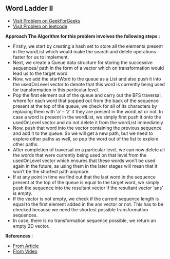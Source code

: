 ## Word Ladder II

-   [Visit Problem on GeekForGeeks](https://practice.geeksforgeeks.org/problems/word-ladder-ii/1)
-   [Visit Problem on leetcode](https://leetcode.com/problems/word-ladder-ii/)

**Approach The Algorithm for this problem involves the following steps :**<br/>

-   Firstly, we start by creating a hash set to store all the elements present in the wordList which would make the search and delete operations faster for us to implement.
-   Next, we create a Queue data structure for storing the successive sequences/ path in the form of a vector which on transformation would lead us to the target word
-   Now, we add the startWord to the queue as a List and also push it into the usedOnLevel vector to denote that this word is currently being used for transformation in this particular level.
-   Pop the first element out of the queue and carry out the BFS traversal, where for each word that popped out from the back of the sequence present at the top of the queue, we check for all of its characters by replacing them with ‘a’ – ‘z’ if they are present in the wordList or not. In case a word is present in the wordList, we simply first push it onto the usedOnLevel vector and do not delete it from the wordList immediately
-   Now, push that word into the vector containing the previous sequence and add it to the queue. So we will get a new path, but we need to explore other paths as well, so pop the word out of the list to explore other paths.
-   After completion of traversal on a particular level, we can now delete all the words that were currently being used on that level from the usedOnLevel vector which ensures that these words won’t be used again in the future, as using them in the later stages will mean that it won’t be the shortest path anymore.
-   If at any point in time we find out that the last word in the sequence present at the top of the queue is equal to the target word, we simply push the sequence into the resultant vector if the resultant vector ‘ans’ is empty.
-   If the vector is not empty, we check if the current sequence length is equal to the first element added in the ans vector or not. This has to be checked because we need the shortest possible transformation sequences.
-   In case, there is no transformation sequence possible, we return an empty 2D vector.

**References :**<br/>

-   [From Article](https://takeuforward.org/graph/g-30-word-ladder-ii/)
-   [From Video](https://www.youtube.com/watch?v=DREutrv2XD0&list=PLgUwDviBIf0oE3gA41TKO2H5bHpPd7fzn&index=30)
